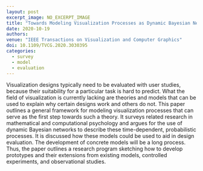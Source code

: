 ```yaml
---
layout: post
excerpt_image: NO_EXCERPT_IMAGE
title: "Towards Modeling Visualization Processes as Dynamic Bayesian Networks"
date: 2020-10-19
authors: 
venue: "IEEE Transactions on Visualization and Computer Graphics"
doi: 10.1109/TVCG.2020.3030395
categories:
  - survey
  - model
  - evaluation
---
```

Visualization designs typically need to be evaluated with user studies, because their suitability for a particular task is hard to predict. What the field of visualization is currently lacking are theories and models that can be used to explain why certain designs work and others do not. This paper outlines a general framework for modeling visualization processes that can serve as the first step towards such a theory. It surveys related research in mathematical and computational psychology and argues for the use of dynamic Bayesian networks to describe these time-dependent, probabilistic processes. It is discussed how these models could be used to aid in design evaluation. The development of concrete models will be a long process. Thus, the paper outlines a research program sketching how to develop prototypes and their extensions from existing models, controlled experiments, and observational studies.
